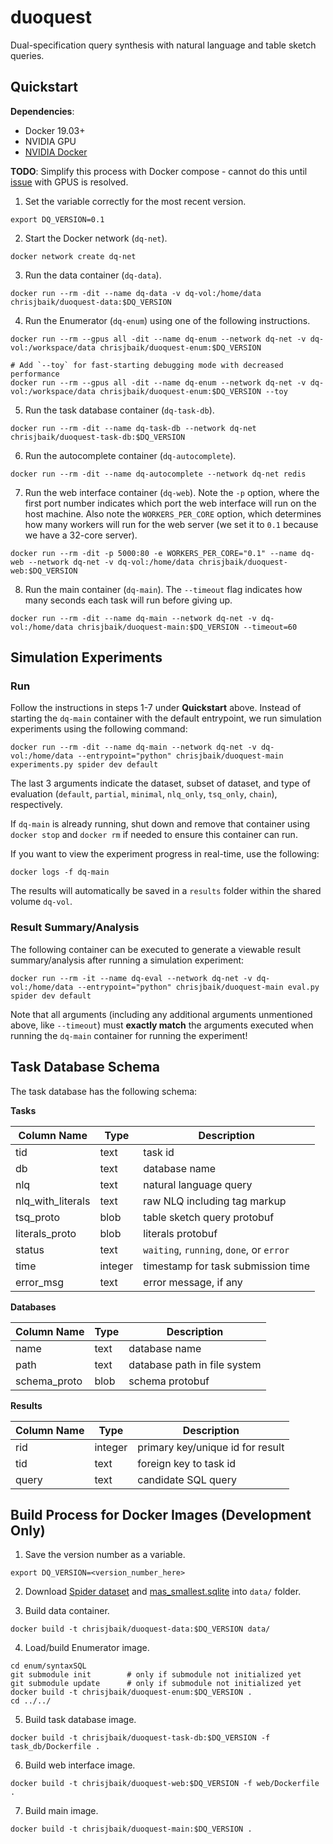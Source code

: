 # duoquest

Dual-specification query synthesis with natural language and table sketch
queries.

## Quickstart

**Dependencies**:
- Docker 19.03+
- NVIDIA GPU
- [NVIDIA Docker](https://github.com/NVIDIA/nvidia-docker)

**TODO**: Simplify this process with Docker compose - cannot do this until
[issue](https://github.com/docker/compose/issues/6691) with GPUS is resolved.

1. Set the variable correctly for the most recent version.
```
export DQ_VERSION=0.1
```
2. Start the Docker network (`dq-net`).
```
docker network create dq-net
```
3. Run the data container (`dq-data`).
```
docker run --rm -dit --name dq-data -v dq-vol:/home/data chrisjbaik/duoquest-data:$DQ_VERSION
```
4. Run the Enumerator (`dq-enum`) using one of the following instructions.
```
docker run --rm --gpus all -dit --name dq-enum --network dq-net -v dq-vol:/workspace/data chrisjbaik/duoquest-enum:$DQ_VERSION

# Add `--toy` for fast-starting debugging mode with decreased performance
docker run --rm --gpus all -dit --name dq-enum --network dq-net -v dq-vol:/workspace/data chrisjbaik/duoquest-enum:$DQ_VERSION --toy
```
5. Run the task database container (`dq-task-db`).
```
docker run --rm -dit --name dq-task-db --network dq-net chrisjbaik/duoquest-task-db:$DQ_VERSION
```
6. Run the autocomplete container (`dq-autocomplete`).
```
docker run --rm -dit --name dq-autocomplete --network dq-net redis
```
7. Run the web interface container (`dq-web`). Note the `-p` option, where the first port number indicates which port the web interface will run on the host machine. Also note the `WORKERS_PER_CORE` option, which determines how many workers will run for the web server (we set it to `0.1` because we have a 32-core server).
```
docker run --rm -dit -p 5000:80 -e WORKERS_PER_CORE="0.1" --name dq-web --network dq-net -v dq-vol:/home/data chrisjbaik/duoquest-web:$DQ_VERSION
```
8. Run the main container (`dq-main`). The `--timeout` flag indicates how many seconds each task will run before giving up.
```
docker run --rm -dit --name dq-main --network dq-net -v dq-vol:/home/data chrisjbaik/duoquest-main:$DQ_VERSION --timeout=60
```

## Simulation Experiments

### Run

Follow the instructions in steps 1-7 under **Quickstart** above. Instead of starting the `dq-main` container with the default entrypoint, we run simulation experiments using the following command:

```
docker run --rm -dit --name dq-main --network dq-net -v dq-vol:/home/data --entrypoint="python" chrisjbaik/duoquest-main experiments.py spider dev default
```

The last 3 arguments indicate the dataset, subset of dataset, and type of evaluation (`default`, `partial`, `minimal`, `nlq_only`, `tsq_only`, `chain`), respectively.

If `dq-main` is already running, shut down and remove that container using `docker stop` and `docker rm` if needed to ensure this container can run.

If you want to view the experiment progress in real-time, use the following:

```
docker logs -f dq-main
```

The results will automatically be saved in a `results` folder within the shared volume `dq-vol`.

### Result Summary/Analysis

The following container can be executed to generate a viewable result summary/analysis after running a simulation experiment:
```
docker run --rm -it --name dq-eval --network dq-net -v dq-vol:/home/data --entrypoint="python" chrisjbaik/duoquest-main eval.py spider dev default
```

Note that all arguments (including any additional arguments unmentioned above, like `--timeout`) must **exactly match** the arguments executed when running the `dq-main` container for running the experiment!

## Task Database Schema

The task database has the following schema:

**Tasks**

| Column Name | Type | Description |
| ----------- | ---- | ----------- |
| tid | text | task id |
| db | text | database name |
| nlq | text | natural language query |
| nlq_with_literals | text | raw NLQ including tag markup |
| tsq_proto | blob | table sketch query protobuf |
| literals_proto | blob | literals protobuf |
| status | text | `waiting`, `running`, `done`, or `error` |
| time | integer | timestamp for task submission time |
| error_msg | text | error message, if any |

**Databases**

| Column Name | Type | Description |
| ----------- | ---- | ----------- |
| name | text | database name |
| path | text | database path in file system |
| schema_proto | blob | schema protobuf |

**Results**

| Column Name | Type | Description |
| ----------- | ---- | ----------- |
| rid | integer | primary key/unique id for result |
| tid | text | foreign key to task id |
| query | text | candidate SQL query |


## Build Process for Docker Images (Development Only)

1. Save the version number as a variable.
```
export DQ_VERSION=<version_number_here>
```
2. Download [Spider dataset](https://yale-lily.github.io/spider) and [mas_smallest.sqlite](https://drive.google.com/file/d/16z05ZD0Wsc3LYZ32semzIMuUWiIhZcQZ/view?usp=sharing) into `data/` folder.

3. Build data container.
```
docker build -t chrisjbaik/duoquest-data:$DQ_VERSION data/
```
4. Load/build Enumerator image.
```
cd enum/syntaxSQL
git submodule init        # only if submodule not initialized yet
git submodule update      # only if submodule not initialized yet
docker build -t chrisjbaik/duoquest-enum:$DQ_VERSION .
cd ../../
```
5. Build task database image.
```
docker build -t chrisjbaik/duoquest-task-db:$DQ_VERSION -f task_db/Dockerfile .
```
6. Build web interface image.
```
docker build -t chrisjbaik/duoquest-web:$DQ_VERSION -f web/Dockerfile .
```
7. Build main image.
```
docker build -t chrisjbaik/duoquest-main:$DQ_VERSION .
```
